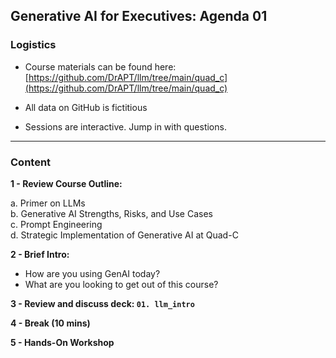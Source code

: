 ## Generative AI for Executives: Agenda 01


### Logistics

- Course materials can be found here:  
  [https://github.com/DrAPT/llm/tree/main/quad_c](https://github.com/DrAPT/llm/tree/main/quad_c)

- All data on GitHub is fictitious

- Sessions are interactive. Jump in with questions.

---

### Content

**1 - Review Course Outline:**  

  a. Primer on LLMs  
  b. Generative AI Strengths, Risks, and Use Cases  
  c. Prompt Engineering  
  d. Strategic Implementation of Generative AI at Quad-C


**2 - Brief Intro:**
  - How are you using GenAI today?
  - What are you looking to get out of this course?

**3 - Review and discuss deck: `01. llm_intro`**  

**4 - Break (10 mins)**  

**5 - Hands-On Workshop**
